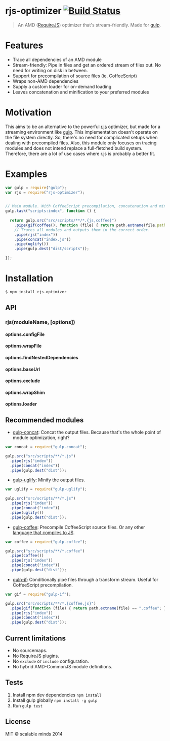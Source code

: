# rjs-optimizer [![Build Status](https://drone.io/github.com/scalableminds/rjs-optimizer/status.png)](https://drone.io/github.com/scalableminds/rjs-optimizer/latest)

> An AMD ([RequireJS](http://requirejs.org/)) optimizer that's stream-friendly. Made for [gulp](http://gulpjs.com/).

# Features

* Trace all dependencies of an AMD module
* Stream-friendly: Pipe in files and get an ordered stream of files out. No need for writing on disk in between.
* Support for precompilation of source files (ie. CoffeeScript)
* Wraps non-AMD dependencies
* Supply a custom loader for on-demand loading
* Leaves concatenation and minification to your preferred modules


# Motivation
This aims to be an alternative to the powerful [r.js](https://github.com/jrburke/r.js) optimizer, but made for a streaming environment like [gulp](http://gulpjs.com/). This implementation doesn't operate on the file system directly. So, there's no need for complicated setups when dealing with precompiled files. Also, this module only focuses on tracing modules and does not intend replace a full-fletched build system. Therefore, there are a lot of use cases where r.js is probably a better fit.

# Examples

```js
var gulp = require("gulp");
var rjs = require("rjs-optimizer");
 

// Main module. With CoffeeScript precompilation, concatenation and minifiying.
gulp.task("scripts:index", function () {
  
  return gulp.src("src/scripts/**/*.{js,coffee}")
    .pipe(gif(coffee(), function (file) { return path.extname(file.path) == ".coffee"; } ))
    // Traces all modules and outputs them in the correct order.
    .pipe(rjs("index"))
    .pipe(concat("index.js"))
    .pipe(uglify())
    .pipe(gulp.dest("dist/scripts"));

});
```


# Installation

```bash
$ npm install rjs-optimizer
```


## API

### rjs(moduleName, [options])

#### options.configFile
#### options.wrapFile
#### options.findNestedDependencies
#### options.baseUrl
#### options.exclude
#### options.wrapShim
#### options.loader


## Recommended modules
* [gulp-concat](https://www.npmjs.org/package/gulp-concat/): Concat the output files. Because that's the whole point of module optimization, right?

```js
var concat = require("gulp-concat");

gulp.src("src/scripts/**/*.js")
  .pipe(rjs("index"))
  .pipe(concat("index"))
  .pipe(gulp.dest("dist"));
```


* [gulp-uglify](https://www.npmjs.org/package/gulp-uglify/): Minify the output files.

```js
var uglify = require("gulp-uglify");

gulp.src("src/scripts/**/*.js")
  .pipe(rjs("index"))
  .pipe(concat("index"))
  .pipe(uglify())
  .pipe(gulp.dest("dist"));
```


* [gulp-coffee](https://www.npmjs.org/package/gulp-coffee/): Precompile CoffeeScript source files. Or any other [language that compiles to JS](https://github.com/jashkenas/coffee-script/wiki/List-of-languages-that-compile-to-JS).

```js
var coffee = require("gulp-coffee");

gulp.src("src/scripts/**/*.coffee")
  .pipe(coffee())
  .pipe(rjs("index"))
  .pipe(concat("index"))
  .pipe(gulp.dest("dist"));
```


* [gulp-if](https://www.npmjs.org/package/gulp-if/): Conditionally pipe files through a transform stream. Useful for CoffeeScript precompilation.

```js
var gif = require("gulp-if");

gulp.src("src/scripts/**/*.{coffee,js}")
  .pipe(gif(function (file) { return path.extname(file) == ".coffee"; }, coffee()))
  .pipe(rjs("index"))
  .pipe(concat("index"))
  .pipe(gulp.dest("dist"));
```


## Current limitations
* No sourcemaps.
* No RequireJS plugins.
* No `exclude` or `include` configuration.
* No hybrid AMD-CommonJS module definitions.

## Tests
1. Install npm dev dependencies `npm install`
2. Install gulp globally `npm install -g gulp`
3. Run `gulp test`

## License
MIT &copy; scalable minds 2014

